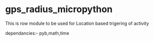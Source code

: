 # gps_radius_micropython

This is row module to be used for Location based trigering of activity 

dependancies:- pyb,math,time
